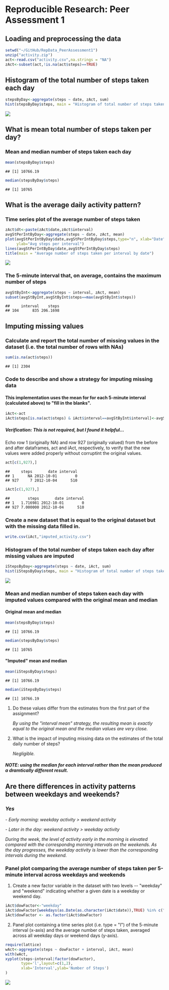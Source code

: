 # Reproducible Research: Peer Assessment 1

## Loading and preprocessing the data

```r
setwd("~/GitHub/RepData_PeerAssessment1")
unzip("activity.zip")
act<-read.csv("activity.csv",na.strings = "NA") 
zAct<-subset(act,!is.na(act$steps)==TRUE)
```

## Histogram of the total number of steps taken each day

```r
stepsByDay<-aggregate(steps ~ date, zAct, sum)
hist(stepsByDay$steps, main = "Histogram of total number of steps taken per day")
```

![](PA1_template_files/figure-html/unnamed-chunk-2-1.png)

## What is mean total number of steps taken per day?
### Mean and median number of steps taken each day

```r
mean(stepsByDay$steps)
```

```
## [1] 10766.19
```

```r
median(stepsByDay$steps)
```

```
## [1] 10765
```

## What is the average daily activity pattern?
### Time series plot of the average number of steps taken

```r
zAct$dt<-paste(zAct$date,zAct$interval)
avgStPerIntByDay<-aggregate(steps ~ date, zAct, mean)
plot(avgStPerIntByDay$date,avgStPerIntByDay$steps,type="n", xlab="Date",
     ylab="Avg steps per interval")
lines(avgStPerIntByDay$date,avgStPerIntByDay$steps)
title(main = "Average number of steps taken per interval by date")
```

![](PA1_template_files/figure-html/unnamed-chunk-4-1.png)

### The 5-minute interval that, on average, contains the maximum number of steps

```r
avgStByInt<-aggregate(steps ~ interval, zAct, mean)
subset(avgStByInt,avgStByInt$steps==max(avgStByInt$steps))
```

```
##     interval    steps
## 104      835 206.1698
```

## Imputing missing values
### Calculate and report the total number of missing values in the dataset (i.e. the total number of rows with NAs)

```r
sum(is.na(act$steps))
```

```
## [1] 2304
```

### Code to describe and show a strategy for imputing missing data
#### This implementation uses the mean for for each 5-minute interval (calculated above) to "fill in the blanks".


```r
iAct<-act
iAct$steps[is.na(act$steps) & iAct$interval==avgStByInt$interval]<-avgStByInt$steps
```

##### Verification: This is not required, but I found it helpful...
Echo row 1 (originally NA) and row 927 (originally valued) from 
the before and after dataframes, act and iAct, respectively, to verify that the new values were added properly without corruptint the original values.


```r
act[c(1,927),]
```

```
##     steps       date interval
## 1      NA 2012-10-01        0
## 927     7 2012-10-04      510
```

```r
iAct[c(1,927),]
```

```
##        steps       date interval
## 1   1.716981 2012-10-01        0
## 927 7.000000 2012-10-04      510
```
### Create a new dataset that is equal to the original dataset but with the missing data filled in.


```r
write.csv(iAct,"imputed_activity.csv")
```
### Histogram of the total number of steps taken each day after missing values are imputed

```r
iStepsByDay<-aggregate(steps ~ date, iAct, sum)
hist(iStepsByDay$steps, main = "Histogram of total number of steps taken per day including imputed values")
```

![](PA1_template_files/figure-html/unnamed-chunk-10-1.png)

### Mean and median number of steps taken each day with imputed values compared with the original mean and median
#### Original mean and median

```r
mean(stepsByDay$steps)
```

```
## [1] 10766.19
```

```r
median(stepsByDay$steps)
```

```
## [1] 10765
```

#### "Imputed" mean and median

```r
mean(iStepsByDay$steps)
```

```
## [1] 10766.19
```

```r
median(iStepsByDay$steps)
```

```
## [1] 10766.19
```

1. Do these values differ from the estimates from the first part of the assignment? 

    _By using the "interval mean" strategy, the resulting mean is exactly equal to the original mean and the median values are very close._

2. What is the impact of imputing missing data on the estimates of the total daily number of steps?

    _Negligible._ 

##### NOTE: using the median for each interval rather than the mean produced a dramtically different result.

## Are there differences in activity patterns between weekdays and weekends?
### _Yes_ 

_- Early morning:      weekday activity > weekend activity_

_- Later in the day:   weekend activity > weekday activity_

_During the week, the level of activity early in the morning is elevated compared with the correspondng morning intervals on the weekends. As the day progresses, the weekday activity is lower than the corresponding intervals during the weekend._
    
### Panel plot comparing the average number of steps taken per 5-minute interval across weekdays and weekends

1. Create a new factor variable in the dataset with two levels -- "weekday" and "weekend" indicating whether a given date is a weekday or weekend day.

```r
iAct$dowFactor<-"weekday"
iAct$dowFactor[weekdays(as.Date(as.character(iAct$date)),TRUE) %in% c("Sat", "Sun") ]<-"weekend"
iAct$dowFactor <- as.factor(iAct$dowFactor)
```
2. Panel plot containing a time series plot (i.e. type = "l") of the 5-minute interval (x-axis) and the average number of steps taken, averaged across all weekday days or weekend days (y-axis). 

```r
require(lattice)
wAct<-aggregate(steps ~ dowFactor + interval, iAct, mean)
with(wAct,
xyplot(steps~interval|factor(dowFactor),
       type='l',layout=c(1,2), 
       xlab='Interval',ylab='Number of Steps')
)
```

![](PA1_template_files/figure-html/unnamed-chunk-14-1.png)


